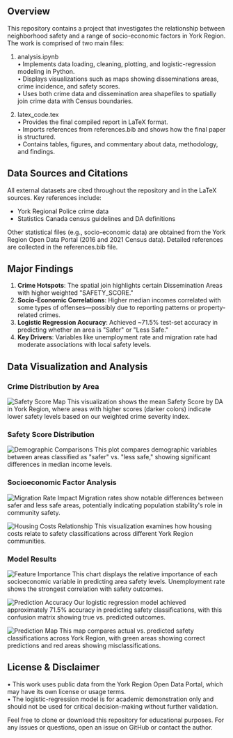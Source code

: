 ## Overview
This repository contains a project that investigates the relationship between neighborhood safety and a range of socio-economic factors in York Region. The work is comprised of two main files:

1. analysis.ipynb  
   • Implements data loading, cleaning, plotting, and logistic-regression modeling in Python.  
   • Displays visualizations such as maps showing disseminations areas, crime incidence, and safety scores.  
   • Uses both crime data and dissemination area shapefiles to spatially join crime data with Census boundaries.

2. latex_code.tex  
   • Provides the final compiled report in LaTeX format.  
   • Imports references from references.bib and shows how the final paper is structured.  
   • Contains tables, figures, and commentary about data, methodology, and findings.

## Data Sources and Citations
All external datasets are cited throughout the repository and in the LaTeX sources. Key references include:
- York Regional Police crime data  
- Statistics Canada census guidelines and DA definitions

Other statistical files (e.g., socio-economic data) are obtained from the York Region Open Data Portal (2016 and 2021 Census data). Detailed references are collected in the references.bib file.

## Major Findings
1. **Crime Hotspots**: The spatial join highlights certain Dissemination Areas with higher weighted "SAFETY_SCORE."  
2. **Socio-Economic Correlations**: Higher median incomes correlated with some types of offenses—possibly due to reporting patterns or property-related crimes.  
3. **Logistic Regression Accuracy**: Achieved ~71.5% test-set accuracy in predicting whether an area is "Safer" or "Less Safe."  
4. **Key Drivers**: Variables like unemployment rate and migration rate had moderate associations with local safety levels.

## Data Visualization and Analysis

### Crime Distribution by Area
![Safety Score Map](analysis_figures/analysis_13_0.png)
This visualization shows the mean Safety Score by DA in York Region, where areas with higher scores (darker colors) indicate lower safety levels based on our weighted crime severity index.

### Safety Score Distribution
![Demographic Comparisons](analysis_figures/analysis_24_0.png)
This plot compares demographic variables between areas classified as "safer" vs. "less safe," showing significant differences in median income levels.


### Socioeconomic Factor Analysis
![Migration Rate Impact](analysis_figures/analysis_24_1.png)
Migration rates show notable differences between safer and less safe areas, potentially indicating population stability's role in community safety.

![Housing Costs Relationship](analysis_figures/analysis_24_2.png)
This visualization examines how housing costs relate to safety classifications across different York Region communities.

### Model Results
![Feature Importance](analysis_figures/analysis_25_1.png)
This chart displays the relative importance of each socioeconomic variable in predicting area safety levels. Unemployment rate shows the strongest correlation with safety outcomes.

![Prediction Accuracy](analysis_figures/analysis_27_1.png)
Our logistic regression model achieved approximately 71.5% accuracy in predicting safety classifications, with this confusion matrix showing true vs. predicted outcomes.

![Prediction Map](analysis_figures/analysis_28_0.png)
This map compares actual vs. predicted safety classifications across York Region, with green areas showing correct predictions and red areas showing misclassifications.

## License & Disclaimer
• This work uses public data from the York Region Open Data Portal, which may have its own license or usage terms.  
• The logistic-regression model is for academic demonstration only and should not be used for critical decision-making without further validation.

Feel free to clone or download this repository for educational purposes. For any issues or questions, open an issue on GitHub or contact the author.
